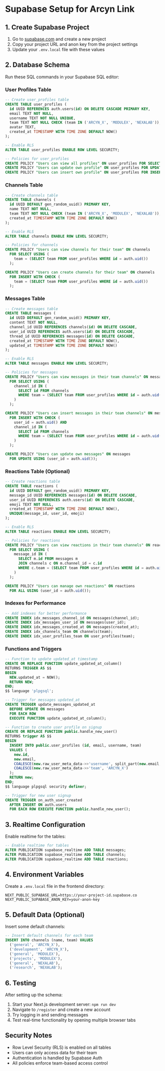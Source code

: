 # Supabase Setup for Arcyn Link

## 1. Create Supabase Project

1. Go to [supabase.com](https://supabase.com) and create a new project
2. Copy your project URL and anon key from the project settings
3. Update your `.env.local` file with these values

## 2. Database Schema

Run these SQL commands in your Supabase SQL editor:

### User Profiles Table
```sql
-- Create user_profiles table
CREATE TABLE user_profiles (
  id UUID REFERENCES auth.users(id) ON DELETE CASCADE PRIMARY KEY,
  email TEXT NOT NULL,
  username TEXT NOT NULL UNIQUE,
  team TEXT NOT NULL CHECK (team IN ('ARCYN_X', 'MODULEX', 'NEXALAB')),
  avatar TEXT,
  created_at TIMESTAMP WITH TIME ZONE DEFAULT NOW()
);

-- Enable RLS
ALTER TABLE user_profiles ENABLE ROW LEVEL SECURITY;

-- Policies for user_profiles
CREATE POLICY "Users can view all profiles" ON user_profiles FOR SELECT USING (true);
CREATE POLICY "Users can update own profile" ON user_profiles FOR UPDATE USING (auth.uid() = id);
CREATE POLICY "Users can insert own profile" ON user_profiles FOR INSERT WITH CHECK (auth.uid() = id);
```

### Channels Table
```sql
-- Create channels table
CREATE TABLE channels (
  id UUID DEFAULT gen_random_uuid() PRIMARY KEY,
  name TEXT NOT NULL,
  team TEXT NOT NULL CHECK (team IN ('ARCYN_X', 'MODULEX', 'NEXALAB')),
  created_at TIMESTAMP WITH TIME ZONE DEFAULT NOW()
);

-- Enable RLS
ALTER TABLE channels ENABLE ROW LEVEL SECURITY;

-- Policies for channels
CREATE POLICY "Users can view channels for their team" ON channels 
  FOR SELECT USING (
    team = (SELECT team FROM user_profiles WHERE id = auth.uid())
  );

CREATE POLICY "Users can create channels for their team" ON channels 
  FOR INSERT WITH CHECK (
    team = (SELECT team FROM user_profiles WHERE id = auth.uid())
  );
```

### Messages Table
```sql
-- Create messages table
CREATE TABLE messages (
  id UUID DEFAULT gen_random_uuid() PRIMARY KEY,
  content TEXT NOT NULL,
  channel_id UUID REFERENCES channels(id) ON DELETE CASCADE,
  user_id UUID REFERENCES auth.users(id) ON DELETE CASCADE,
  thread_id UUID REFERENCES messages(id) ON DELETE CASCADE,
  created_at TIMESTAMP WITH TIME ZONE DEFAULT NOW(),
  updated_at TIMESTAMP WITH TIME ZONE DEFAULT NOW()
);

-- Enable RLS
ALTER TABLE messages ENABLE ROW LEVEL SECURITY;

-- Policies for messages
CREATE POLICY "Users can view messages in their team channels" ON messages 
  FOR SELECT USING (
    channel_id IN (
      SELECT id FROM channels 
      WHERE team = (SELECT team FROM user_profiles WHERE id = auth.uid())
    )
  );

CREATE POLICY "Users can insert messages in their team channels" ON messages 
  FOR INSERT WITH CHECK (
    user_id = auth.uid() AND
    channel_id IN (
      SELECT id FROM channels 
      WHERE team = (SELECT team FROM user_profiles WHERE id = auth.uid())
    )
  );

CREATE POLICY "Users can update own messages" ON messages 
  FOR UPDATE USING (user_id = auth.uid());
```

### Reactions Table (Optional)
```sql
-- Create reactions table
CREATE TABLE reactions (
  id UUID DEFAULT gen_random_uuid() PRIMARY KEY,
  message_id UUID REFERENCES messages(id) ON DELETE CASCADE,
  user_id UUID REFERENCES auth.users(id) ON DELETE CASCADE,
  emoji TEXT NOT NULL,
  created_at TIMESTAMP WITH TIME ZONE DEFAULT NOW(),
  UNIQUE(message_id, user_id, emoji)
);

-- Enable RLS
ALTER TABLE reactions ENABLE ROW LEVEL SECURITY;

-- Policies for reactions
CREATE POLICY "Users can view reactions in their team channels" ON reactions 
  FOR SELECT USING (
    message_id IN (
      SELECT m.id FROM messages m
      JOIN channels c ON m.channel_id = c.id
      WHERE c.team = (SELECT team FROM user_profiles WHERE id = auth.uid())
    )
  );

CREATE POLICY "Users can manage own reactions" ON reactions 
  FOR ALL USING (user_id = auth.uid());
```

### Indexes for Performance
```sql
-- Add indexes for better performance
CREATE INDEX idx_messages_channel_id ON messages(channel_id);
CREATE INDEX idx_messages_user_id ON messages(user_id);
CREATE INDEX idx_messages_created_at ON messages(created_at);
CREATE INDEX idx_channels_team ON channels(team);
CREATE INDEX idx_user_profiles_team ON user_profiles(team);
```

### Functions and Triggers
```sql
-- Function to update updated_at timestamp
CREATE OR REPLACE FUNCTION update_updated_at_column()
RETURNS TRIGGER AS $$
BEGIN
  NEW.updated_at = NOW();
  RETURN NEW;
END;
$$ language 'plpgsql';

-- Trigger for messages updated_at
CREATE TRIGGER update_messages_updated_at 
  BEFORE UPDATE ON messages 
  FOR EACH ROW 
  EXECUTE FUNCTION update_updated_at_column();

-- Function to create user profile on signup
CREATE OR REPLACE FUNCTION public.handle_new_user()
RETURNS trigger AS $$
BEGIN
  INSERT INTO public.user_profiles (id, email, username, team)
  VALUES (
    new.id,
    new.email,
    COALESCE(new.raw_user_meta_data->>'username', split_part(new.email, '@', 1)),
    COALESCE(new.raw_user_meta_data->>'team', 'ARCYN_X')
  );
  RETURN new;
END;
$$ language plpgsql security definer;

-- Trigger for new user signup
CREATE TRIGGER on_auth_user_created
  AFTER INSERT ON auth.users
  FOR EACH ROW EXECUTE FUNCTION public.handle_new_user();
```

## 3. Realtime Configuration

Enable realtime for the tables:

```sql
-- Enable realtime for tables
ALTER PUBLICATION supabase_realtime ADD TABLE messages;
ALTER PUBLICATION supabase_realtime ADD TABLE channels;
ALTER PUBLICATION supabase_realtime ADD TABLE reactions;
```

## 4. Environment Variables

Create a `.env.local` file in the frontend directory:

```env
NEXT_PUBLIC_SUPABASE_URL=https://your-project-id.supabase.co
NEXT_PUBLIC_SUPABASE_ANON_KEY=your-anon-key
```

## 5. Default Data (Optional)

Insert some default channels:

```sql
-- Insert default channels for each team
INSERT INTO channels (name, team) VALUES
  ('general', 'ARCYN_X'),
  ('development', 'ARCYN_X'),
  ('general', 'MODULEX'),
  ('projects', 'MODULEX'),
  ('general', 'NEXALAB'),
  ('research', 'NEXALAB');
```

## 6. Testing

After setting up the schema:

1. Start your Next.js development server: `npm run dev`
2. Navigate to `/register` and create a new account
3. Try logging in and sending messages
4. Test real-time functionality by opening multiple browser tabs

## Security Notes

- Row Level Security (RLS) is enabled on all tables
- Users can only access data for their team
- Authentication is handled by Supabase Auth
- All policies enforce team-based access control
